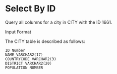 Select By ID
=============


Query all columns for a city in CITY with the ID 1661.

Input Format

The CITY table is described as follows:
```
ID Number
NAME VARCHAR2(17)
COUNTRYCODE VARCHAR2(3)
DISTRICT VARCHAR2(20)
POPULATION NUMBER
```